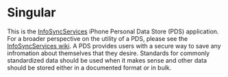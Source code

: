 # Singular

This is the [InfoSyncServices](https://github.com/grantrobertsmith/InfoSyncServices) iPhone Personal Data Store (PDS) application. For a broader perspective on the utility of a PDS, please see the [InfoSyncServices wiki](https://github.com/grantrobertsmith/InfoSyncServices/wiki). A PDS provides users with a secure way to save any infromation about themselves that they desire. Standards for commonly standardized data should be used when it makes sense and other data should be stored either in a documented format or in bulk.
